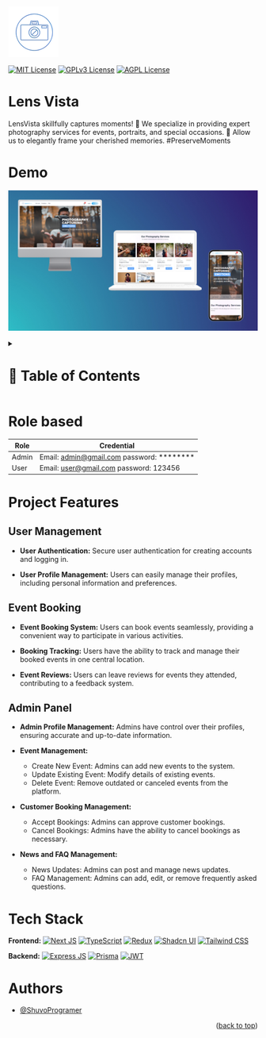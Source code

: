 
![Logo](./github/images/logo.png)

[![MIT License](https://img.shields.io/badge/License-MIT-green.svg)](https://choosealicense.com/licenses/mit/)
[![GPLv3 License](https://img.shields.io/badge/License-GPL%20v3-yellow.svg)](https://opensource.org/licenses/)
[![AGPL License](https://img.shields.io/badge/license-AGPL-blue.svg)](http://www.gnu.org/licenses/agpl-3.0)


# Lens Vista

LensVista skillfully captures moments! 📸 We specialize in providing expert photography services for events, portraits, and special occasions. 🌟 Allow us to elegantly frame your cherished memories. #PreserveMoments

# Demo

![Project Screenshot](./github/images/LensVista.png)

<!-- Table of Contents -->
<details>

<summary>

# :notebook_with_decorative_cover: Table of Contents

</summary>

- [Role based](#role_based)
- [Installation](#installation)
- [Usage](#usage)
- [Contributing](#contributing)
- [License](#license)

</details>


# Role based

| Role                | Credential
|-----------------------------------------|------------------------------------------------------|
| Admin               | Email: admin@gmail.com password: ********
| User                | Email: user@gmail.com password: 123456

# Project Features

## User Management

- **User Authentication:** Secure user authentication for creating accounts and logging in.

- **User Profile Management:** Users can easily manage their profiles, including personal information and preferences.

## Event Booking

- **Event Booking System:** Users can book events seamlessly, providing a convenient way to participate in various activities.

- **Booking Tracking:** Users have the ability to track and manage their booked events in one central location.

- **Event Reviews:** Users can leave reviews for events they attended, contributing to a feedback system.

## Admin Panel

- **Admin Profile Management:** Admins have control over their profiles, ensuring accurate and up-to-date information.

- **Event Management:**
  - Create New Event: Admins can add new events to the system.
  - Update Existing Event: Modify details of existing events.
  - Delete Event: Remove outdated or canceled events from the platform.

- **Customer Booking Management:**
  - Accept Bookings: Admins can approve customer bookings.
  - Cancel Bookings: Admins have the ability to cancel bookings as necessary.

- **News and FAQ Management:**
  - News Updates: Admins can post and manage news updates.
  - FAQ Management: Admins can add, edit, or remove frequently asked questions.



# Tech Stack

**Frontend:**
[![Next JS](https://skillicons.dev/icons?i=next "Next JS")](https://nextjs.org/ "Next JS") [![TypeScript](https://skillicons.dev/icons?i=typescript "TypeScript")](https://www.typescriptlang.org/ "TypeScript") [![Redux](https://skillicons.dev/icons?i=redux "Redux")](https://redux.js.org/ "Redux") [![Shadcn UI](https://skillicons.dev/icons?i=shadcn-ui "Shadcn UI")](https://shadcn-ui.com/ "Shadcn UI") [![Tailwind CSS](https://skillicons.dev/icons?i=tailwindcss "Tailwind CSS")](https://tailwindcss.com/ "Tailwind CSS")

**Backend:**
[![Express JS](https://skillicons.dev/icons?i=express "Express JS")](https://expressjs.com/ "Express JS") 
[![Prisma](https://skillicons.dev/icons?i=prisma "Prisma")](https://prisma.io/ "Prisma")
[![JWT](https://skillicons.dev/icons?i=jwt "JWT")](https://jwt.io/ "JWT")

# Authors

- [@ShuvoProgramer](https://github.com/ShuvoProgram)

<p align="right">(<a href="#readme-top">back to top</a>)</p>